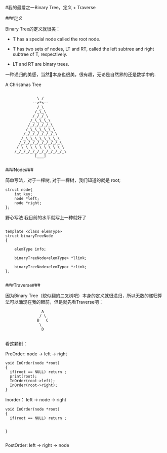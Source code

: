 #我的最爱之一Binary Tree，定义 + Traverse


###定义


Binary Tree的定义就很美：

  - T has a special node called the root node.  - T has two sets of nodes, LT and RT, called the left subtree and right subtree of T, respectively.  
  - LT and RT are binary trees.

一种递归的美感，当然🌲本身也很美，很有趣，无论是自然界的还是数学中的.


A Christmas Tree


```

              \ /
            -->*<--
              /_\
             /_\_\
            /_/_/_\
           /_\_\_\_\
          /_/_/_/_/_\
         /_\_\_\_\_\_\
        /_/_/_/_/_/_/_\
       /_\_\_\_\_\_\_\_\
      /_/_/_/_/_/_/_/_/_\
     /_\_\_\_\_\_\_\_\_\_\
    /_/_/_/_/_/_/_/_/_/_/_\
             [___]


````


###Node###

简单写法，对于一棵树,
对于一棵树，我们知道的就是 root;


```
struct node{
	int key;
	node *left;
	node *right;
};
```


野心写法
我目前的水平就写上一种就好了


```

template <class elemType> 
struct binaryTreeNode{
	elemType info;
	binaryTreeNode<elemType> *llink;
	binaryTreeNode<elemType> *rlink;};


```


###Traverse###

因为Binary Tree（貌似翻的二叉树吧）本身的定义就很递归，所以无数的递归算法可以涌现在我的眼前，但是就先看Traverse吧：


```
                A
               / \
              B   C
               \
                D
 
```

看这颗树：


PreOrder:
node -> left -> right



```
void InOrder(node *root)
{
  if(root == NULL) return ;
  print(root);
  InOrder(root->left);
  InOrder(root->right);
}

```




Inorder：
left -> node -> right


```
void InOrder(node *root)
{
  if(root == NULL) return ;
  
 
}


```






PostOrder:
left -> right -> node








